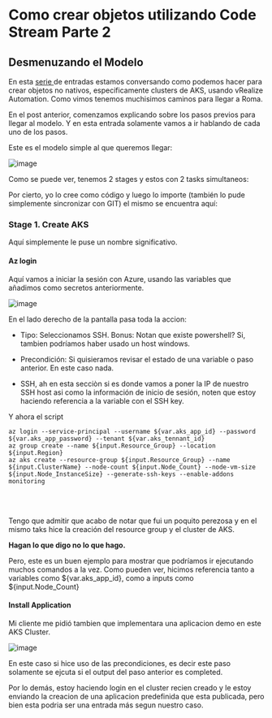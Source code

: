 <H1>Como crear objetos utilizando Code Stream Parte 2</H1>
<H2>Desmenuzando el Modelo</H2>

En esta <a href =https://lamaedelanube.github.io/2022/03/15/Como-Crear-objetos-con-VRA.html> serie </a> de entradas estamos conversando como podemos hacer para crear objetos no nativos, especificamente clusters de AKS, usando vRealize Automation. Como vimos tenemos muchisimos caminos para llegar a Roma.

En el post anterior, comenzamos explicando sobre los pasos previos para llegar al modelo. Y en esta entrada solamente vamos a ir hablando de cada uno de los pasos.

Este es el modelo simple al que queremos llegar:

![image](https://user-images.githubusercontent.com/51407995/163284150-fbb531f2-48fe-4284-87ef-b4d95cec49f4.png)


Como se puede ver, tenemos 2 stages y estos con 2 tasks simultaneos:

Por cierto, yo lo cree como código y luego lo importe (también lo pude simplemente sincronizar con GIT) el mismo se encuentra aquí:

<H3>Stage 1. Create AKS </h3>
Aquí simplemente le puse un nombre significativo.

<H4> Az login </H4>

Aquí vamos a iniciar la sesión con Azure, usando las variables que añadimos como secretos anteriormente.

![image](https://user-images.githubusercontent.com/51407995/163284507-5796d1b6-84a3-4d97-8307-df0f99274989.png)

En el lado derecho de la pantalla pasa toda la accion:
- Tipo: Seleccionamos SSH.
  Bonus: Notan que existe powershell? Si, tambien podríamos haber usado un host windows. 
  
- Precondición: Si quisieramos revisar el estado de una variable o paso anterior. En este caso nada.

- SSH, ah en esta secciòn si es donde vamos a poner la IP de nuestro SSH host asi como la información de inicio de sesión, noten que estoy haciendo referencia a la variable con el SSH key. 

Y ahora el script

```
az login --service-principal --username ${var.aks_app_id} --password ${var.aks_app_password} --tenant ${var.aks_tennant_id}
az group create --name ${input.Resource_Group} --location ${input.Region}
az aks create --resource-group ${input.Resource_Group} --name ${input.ClusterName} --node-count ${input.Node_Count} --node-vm-size ${input.Node_InstanceSize} --generate-ssh-keys --enable-addons monitoring

```
<br> </br>

Tengo que admitir que acabo de notar que fui un poquito perezosa y en el mismo taks hice la creación del resource group y el cluster de AKS. 

<b>Hagan lo que digo no lo que hago.</b>

Pero, este es un buen ejemplo para mostrar que podríamos ir ejecutando muchos comandos a la vez.
Como pueden ver, hicimos referencia tanto a variables como  ${var.aks_app_id}, como a inputs como ${input.Node_Count}

<H4> Install Application </H4>

Mi cliente me pidió tambien que implementara una aplicacion demo en este AKS Cluster. 


![image](https://user-images.githubusercontent.com/51407995/163285412-7f24534c-c9e0-4891-be09-07d27178c6f0.png)


En este caso si hice uso de las precondiciones, es decir este paso solamente se ejcuta si el output del paso anterior es completed.

Por lo demás, estoy haciendo login en el cluster recien creado y le estoy enviando la creacion de una aplicacion predefinida que esta publicada, pero bien esta podria ser una entrada más segun nuestro caso.

